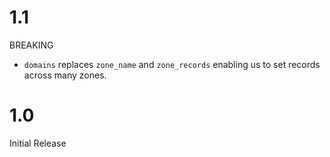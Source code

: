 # 1.1

BREAKING

* `domains` replaces `zone_name` and `zone_records` enabling us to set records across many zones.

# 1.0

Initial Release
